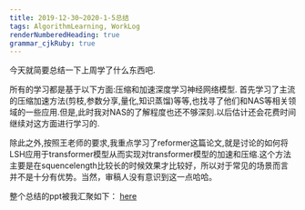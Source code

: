 ```yaml
---
title: 2019-12-30~2020-1-5总结
tags: AlgorithmLearning, WorkLog
renderNumberedHeading: true
grammar_cjkRuby: true
---
```


今天就简要总结一下上周学了什么东西吧.

所有的学习都是基于以下方面:压缩和加速深度学习神经网络模型.
首先学习了主流的压缩加速方法(剪枝,参数分享,量化,知识蒸馏)等等,也找寻了他们和NAS等相关领域的一些应用.但是,此时我对NAS的了解程度也还不够深刻.以后估计还会花费时间继续对这方面进行学习的.

除此之外,按照王老师的要求,我重点学习了reformer这篇论文,就是讨论的如何将LSH应用于transformer模型从而实现对transformer模型的加速和压缩.这个方法主要是在squencelength比较长的时候效果才比较好，所以对于常见的场景而言并不是十分有优势。当然，审稿人没有意识到这一点哈哈。

整个总结的ppt被我汇聚如下：
[here](https://github.com/liangzid/NoteBook/blob/master/KDD/ziliang-Accelarate%20and%20Compression%20DNN%20with%20hash.pptx)